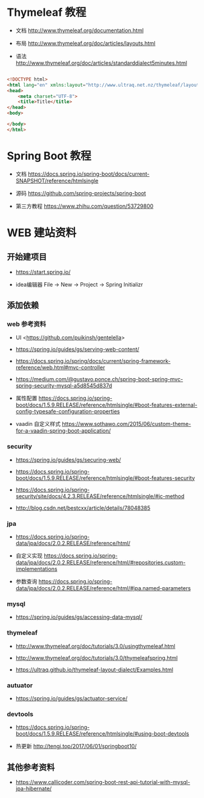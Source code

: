# Thymeleaf 教程

- 文档 <http://www.thymeleaf.org/documentation.html>

- 布局 <http://www.thymeleaf.org/doc/articles/layouts.html>

- 语法 <http://www.thymeleaf.org/doc/articles/standarddialect5minutes.html>

```html

<!DOCTYPE html>
<html lang="en" xmlns:layout="http://www.ultraq.net.nz/thymeleaf/layout" xmlns:th="http://www.thymeleaf.org">
<head>
    <meta charset="UTF-8">
    <title>Title</title>
</head>
<body>

</body>
</html>

```

# Spring Boot 教程

- 文档 <https://docs.spring.io/spring-boot/docs/current-SNAPSHOT/reference/htmlsingle>

- 源码 <https://github.com/spring-projects/spring-boot>

- 第三方教程 <https://www.zhihu.com/question/53729800>


# WEB 建站资料

## 开始建项目

- <https://start.spring.io/> 

- idea编辑器  File -> New -> Project -> Spring Initializr

## 添加依赖

### web 参考资料

- UI <<https://github.com/puikinsh/gentelella>>

- <https://spring.io/guides/gs/serving-web-content/>

- <https://docs.spring.io/spring/docs/current/spring-framework-reference/web.html#mvc-controller>

- <https://medium.com/@gustavo.ponce.ch/spring-boot-spring-mvc-spring-security-mysql-a5d8545d837d>

- 属性配置 <https://docs.spring.io/spring-boot/docs/1.5.9.RELEASE/reference/htmlsingle/#boot-features-external-config-typesafe-configuration-properties>

- vaadin 自定义样式 <https://www.sothawo.com/2015/06/custom-theme-for-a-vaadin-spring-boot-application/>

### security

- <https://spring.io/guides/gs/securing-web/>

- <https://docs.spring.io/spring-boot/docs/1.5.9.RELEASE/reference/htmlsingle/#boot-features-security>

- <https://docs.spring.io/spring-security/site/docs/4.2.3.RELEASE/reference/htmlsingle/#jc-method>

- <http://blog.csdn.net/bestcxx/article/details/78048385>


### jpa 

- <https://docs.spring.io/spring-data/jpa/docs/2.0.2.RELEASE/reference/html/>

- 自定义实现 <https://docs.spring.io/spring-data/jpa/docs/2.0.2.RELEASE/reference/html/#repositories.custom-implementations>

- 参数查询 <https://docs.spring.io/spring-data/jpa/docs/2.0.2.RELEASE/reference/html/#jpa.named-parameters>

### mysql

- <https://spring.io/guides/gs/accessing-data-mysql/>

### thymeleaf

- <http://www.thymeleaf.org/doc/tutorials/3.0/usingthymeleaf.html>

- <http://www.thymeleaf.org/doc/tutorials/3.0/thymeleafspring.html>

- <https://ultraq.github.io/thymeleaf-layout-dialect/Examples.html>

### autuator

- <https://spring.io/guides/gs/actuator-service/>

### devtools

- <https://docs.spring.io/spring-boot/docs/1.5.9.RELEASE/reference/htmlsingle/#using-boot-devtools>

- 热更新 <http://tengj.top/2017/06/01/springboot10/>

## 其他参考资料

- <https://www.callicoder.com/spring-boot-rest-api-tutorial-with-mysql-jpa-hibernate/>